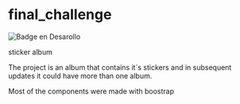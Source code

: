 # final_challenge
  ![Badge en Desarollo](https://img.shields.io/badge/STATUS-EN%20DESAROLLO-green)
  
  
  
sticker album

The project is an album that contains it´s stickers and in subsequent updates it could have more than one album.

Most of the components were made with boostrap
